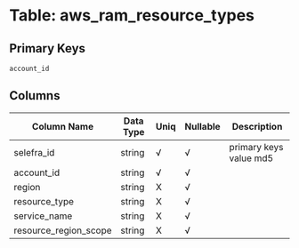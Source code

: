 # Table: aws_ram_resource_types

## Primary Keys 

```
account_id
```


## Columns 

|  Column Name   |  Data Type  | Uniq | Nullable | Description | 
|  ----  | ----  | ----  | ----  | ---- | 
| selefra_id | string | √ | √ | primary keys value md5 | 
| account_id | string | √ | √ |  | 
| region | string | X | √ |  | 
| resource_type | string | X | √ |  | 
| service_name | string | X | √ |  | 
| resource_region_scope | string | X | √ |  | 


